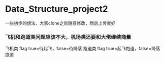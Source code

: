 ﻿# Data_Structure_project2
一些初步的想法，大家clone之后随意修改，然后上传就好     

### 飞机和跑道类问题应该不大，机场类还要和大佬继续商量

飞机类 flag true=待起飞，false=待降落
跑道类 flag true=起飞跑道，false=降落跑道

